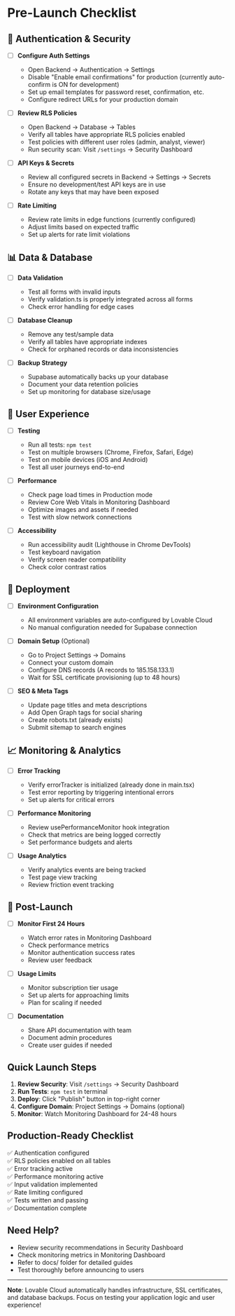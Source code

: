 # Pre-Launch Checklist

## 🔐 Authentication & Security

- [ ] **Configure Auth Settings**
  - Open Backend → Authentication → Settings
  - Disable "Enable email confirmations" for production (currently auto-confirm is ON for development)
  - Set up email templates for password reset, confirmation, etc.
  - Configure redirect URLs for your production domain

- [ ] **Review RLS Policies**
  - Open Backend → Database → Tables
  - Verify all tables have appropriate RLS policies enabled
  - Test policies with different user roles (admin, analyst, viewer)
  - Run security scan: Visit `/settings` → Security Dashboard

- [ ] **API Keys & Secrets**
  - Review all configured secrets in Backend → Settings → Secrets
  - Ensure no development/test API keys are in use
  - Rotate any keys that may have been exposed

- [ ] **Rate Limiting**
  - Review rate limits in edge functions (currently configured)
  - Adjust limits based on expected traffic
  - Set up alerts for rate limit violations

## 📊 Data & Database

- [ ] **Data Validation**
  - Test all forms with invalid inputs
  - Verify validation.ts is properly integrated across all forms
  - Check error handling for edge cases

- [ ] **Database Cleanup**
  - Remove any test/sample data
  - Verify all tables have appropriate indexes
  - Check for orphaned records or data inconsistencies

- [ ] **Backup Strategy**
  - Supabase automatically backs up your database
  - Document your data retention policies
  - Set up monitoring for database size/usage

## 🎨 User Experience

- [ ] **Testing**
  - Run all tests: `npm test`
  - Test on multiple browsers (Chrome, Firefox, Safari, Edge)
  - Test on mobile devices (iOS and Android)
  - Test all user journeys end-to-end

- [ ] **Performance**
  - Check page load times in Production mode
  - Review Core Web Vitals in Monitoring Dashboard
  - Optimize images and assets if needed
  - Test with slow network connections

- [ ] **Accessibility**
  - Run accessibility audit (Lighthouse in Chrome DevTools)
  - Test keyboard navigation
  - Verify screen reader compatibility
  - Check color contrast ratios

## 🚀 Deployment

- [ ] **Environment Configuration**
  - All environment variables are auto-configured by Lovable Cloud
  - No manual configuration needed for Supabase connection

- [ ] **Domain Setup** (Optional)
  - Go to Project Settings → Domains
  - Connect your custom domain
  - Configure DNS records (A records to 185.158.133.1)
  - Wait for SSL certificate provisioning (up to 48 hours)

- [ ] **SEO & Meta Tags**
  - Update page titles and meta descriptions
  - Add Open Graph tags for social sharing
  - Create robots.txt (already exists)
  - Submit sitemap to search engines

## 📈 Monitoring & Analytics

- [ ] **Error Tracking**
  - Verify errorTracker is initialized (already done in main.tsx)
  - Test error reporting by triggering intentional errors
  - Set up alerts for critical errors

- [ ] **Performance Monitoring**
  - Review usePerformanceMonitor hook integration
  - Check that metrics are being logged correctly
  - Set performance budgets and alerts

- [ ] **Usage Analytics**
  - Verify analytics events are being tracked
  - Test page view tracking
  - Review friction event tracking

## 🔧 Post-Launch

- [ ] **Monitor First 24 Hours**
  - Watch error rates in Monitoring Dashboard
  - Check performance metrics
  - Monitor authentication success rates
  - Review user feedback

- [ ] **Usage Limits**
  - Monitor subscription tier usage
  - Set up alerts for approaching limits
  - Plan for scaling if needed

- [ ] **Documentation**
  - Share API documentation with team
  - Document admin procedures
  - Create user guides if needed

## Quick Launch Steps

1. **Review Security**: Visit `/settings` → Security Dashboard
2. **Run Tests**: `npm test` in terminal
3. **Deploy**: Click "Publish" button in top-right corner
4. **Configure Domain**: Project Settings → Domains (optional)
5. **Monitor**: Watch Monitoring Dashboard for 24-48 hours

## Production-Ready Checklist

✅ Authentication configured  
✅ RLS policies enabled on all tables  
✅ Error tracking active  
✅ Performance monitoring active  
✅ Input validation implemented  
✅ Rate limiting configured  
✅ Tests written and passing  
✅ Documentation complete  

## Need Help?

- Review security recommendations in Security Dashboard
- Check monitoring metrics in Monitoring Dashboard
- Refer to docs/ folder for detailed guides
- Test thoroughly before announcing to users

---

**Note**: Lovable Cloud automatically handles infrastructure, SSL certificates, and database backups. Focus on testing your application logic and user experience!
